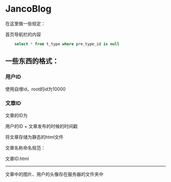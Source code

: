 # JancoBlog

在这里做一些规定：

首页导航栏的内容  

```sql
	select * from t_type where pre_type_id is null
```


## 一些东西的格式：


### 用户ID

使用自增id，root的id为10000

### 文章ID

文章的ID为

用户的ID + 文章发布的时候的时间戳

将文章存储为静态的html文件

文章名称命名规范：

文章ID.html

---

文章中的图片、用户的头像存在服务器的文件夹中


